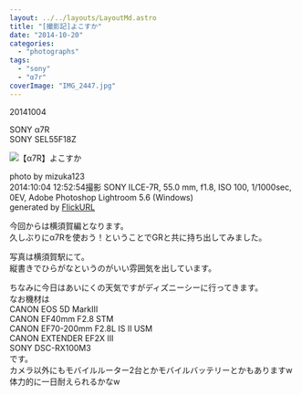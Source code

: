 ```yaml
---
layout: ../../layouts/LayoutMd.astro
title: "[撮影記]よこすか"
date: "2014-10-20"
categories: 
  - "photographs"
tags: 
  - "sony"
  - "α7r"
coverImage: "IMG_2447.jpg"
---
```


20141004

SONY α7R  
SONY SEL55F18Z

![【α7R】よこすか](/archive/images/15572426455_817c22cb4e_b.jpg)
 
photo by mizuka123  
2014:10:04 12:52:54撮影 SONY ILCE-7R, 55.0 mm, f1.8, ISO 100, 1/1000sec, 0EV, Adobe Photoshop Lightroom 5.6 (Windows)  
generated by [FlickURL](https://itunes.apple.com/jp/app/flickurl/id817330241?mt=8)

今回からは横須賀編となります。  
久しぶりにα7Rを使おう！ということでGRと共に持ち出してみました。

写真は横須賀駅にて。  
縦書きでひらがなというのがいい雰囲気を出しています。

ちなみに今日はあいにくの天気ですがディズニーシーに行ってきます。  
なお機材は  
CANON EOS 5D MarkⅢ  
CANON EF40mm F2.8 STM  
CANON EF70-200mm F2.8L IS II USM  
CANON EXTENDER EF2X III  
SONY DSC-RX100M3  
です。  
カメラ以外にもモバイルルーター2台とかモバイルバッテリーとかもありますw  
体力的に一日耐えられるかなw
